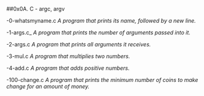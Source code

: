 ##0x0A. C - argc, argv

-0-whatsmyname.c *A program that prints its name, followed by a new line.*

-1-args.c_ *A program that prints the number of arguments passed into it.*

-2-args.c *A program that prints all arguments it receives.*

-3-mul.c *A program that multiplies two numbers.*

-4-add.c *A program that adds positive numbers.*

-100-change.c *A program that prints the minimum number of coins to make change for an amount of money.*
